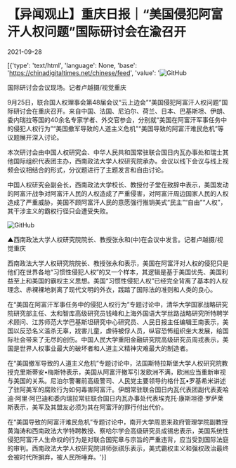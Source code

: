 # 【异闻观止】重庆日报｜“美国侵犯阿富汗人权问题”国际研讨会在渝召开

2021-09-28

[{'type': 'text/html', 'language': None, 'base': 'https://chinadigitaltimes.net/chinese/feed', 'value': '![GitHub](https://chinadigitaltimes.net/chinese/files/2021/09/image-1632824587031.png)

 国际研讨会会议现场。记者卢越摄/视觉重庆 

9月25日，联合国人权理事会第48届会议“云上边会”“美国侵犯阿富汗人权问题”国际研讨会在重庆召开。来自中国、法国、尼泊尔、荷兰、日本、巴基斯坦、伊朗、委内瑞拉等国的40余名专家学者、外交官参会，分别就“美国在阿富汗军事任务中的侵犯人权行为”“美国撤军导致的人道主义危机”“美国导致的阿富汗难民危机”等议题展开深入讨论。

本次研讨会由中国人权研究会、中华人民共和国常驻联合国日内瓦办事处和瑞士其他国际组织代表团主办，西南政法大学人权研究院承办。会议以线下会议与线上视频会议相结合的形式，分议题进行了主题发言和自由讨论。

中国人权研究会副会长，西南政法大学校长、教授付子堂在致辞中表示，美国发动的阿富汗战争对阿富汗人民的人权造成了严重侵害，对阿富汗周边国家人民的人权造成了严重威胁，美国不顾阿富汗人民的意愿强行推销美式“民主”“自由”“人权”，其干涉主义的霸权行径只会遭受失败。

![GitHub](https://chinadigitaltimes.net/chinese/files/2021/09/image-1632824630447.png)

▲西南政法大学人权研究院院长、教授张永和(中)在会议中发言。记者卢越摄/视觉重庆  

西南政法大学人权研究院院长、教授张永和表示，美国在阿富汗对人权的侵犯只是他们在世界各地“习惯性侵犯人权”的又一个样本，其逻辑是基于美国优先、美国利益至上和美国的霸权主义思想。美国“习惯性侵犯人权”已经完全背离了基本的人权理念、赤裸裸地剥离了现代文明的外衣，践踏了国际法的准则和人类的良心。

在“美国在阿富汗军事任务中的侵犯人权行为”专题讨论中，清华大学国家战略研究院研究部主任、太和智库高级研究员钱峰和上海外国语大学丝路战略研究所特聘学术顾问、江苏师范大学巴基斯坦研究中心研究员、人民日报主任编辑王南表示，美国以反恐名义滥杀无辜，戕害儿童，虐待被俘人员，纵容恐怖组织坐大发展，给国际社会带来了无尽的创伤。中国人民大学重阳金融研究院高级研究员周戎表示，美国是世界人权事业最大的破坏者和人道主义精神灾难最大的制造者。

在“美国撤军导致的人道主义危机”专题讨论中，法国斯特拉斯堡大学人权研究院教授克里斯蒂安•梅斯特表示，美国从阿富汗撤军引发欧洲不满，欧洲应当重新审视与美国的关系。尼泊尔警署前高级警司、人民党主要领导约格什瓦•罗基希米讲述了驻阿美军的腐败行为如何毒害阿富汗。伊朗常驻联合国日内瓦代表团副代表麦哈迪·阿里·阿巴迪和委内瑞拉常驻联合国日内瓦办事处代表埃克托·康斯坦德·罗萨莱斯表示，美军及其盟友必须为其在阿富汗的罪行付出代价。

在“美国导致的阿富汗难民危机”专题讨论中，南开大学周恩来政府管理学院副教授黄海涛和西南政法大学特聘教授、察哈尔学会高级研究员成锡忠表示，美国系统性侵犯阿富汗人生命权的行为是对联合国宪章与宗旨的严重违背，应当受到国际法庭的审判。西南政法大学人权研究院讲师张祺乐表示，美式霸权主义和强权政治最终会被时代所摒弃，被人民所唾弃。'}]